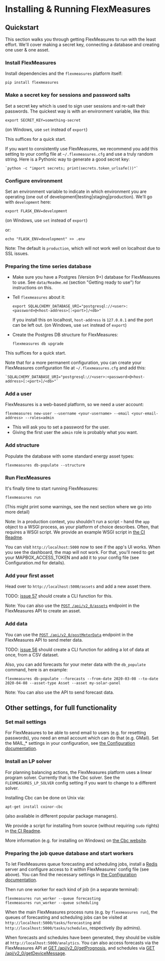 # Installing & Running FlexMeasures


## Quickstart

This section walks you through getting FlexMeasures to run with the least effort. We'll cover making a secret key, connecting a database and creating one user & one asset.

### Install FlexMeasures

Install dependencies and the `flexmeasures` platform itself:

    pip install flexmeasures


### Make a secret key for sessions and password salts

Set a secret key which is used to sign user sessions and re-salt their passwords. The quickest way is with an environment variable, like this:

   `export SECRET_KEY=something-secret`

(on Windows, use `set` instead of `export`)

This suffices for a quick start.

If you want to consistently use FlexMeasures, we recommend you add this setting to your config file at `~/.flexmeasures.cfg` and use a truly random string. Here is a Pythonic way to generate a good secret key:

    `python -c "import secrets; print(secrets.token_urlsafe())"`


### Configure environment

Set an environment variable to indicate in which environment you are operating (one out of development|testing|staging|production). We'll go with `development` here:

   `export FLASK_ENV=development`

(on Windows, use `set` instead of `export`)

or:

   `echo "FLASK_ENV=development" >> .env`

Note: The default is `production`, which will not work well on localhost due to SSL issues. 



### Preparing the time series database

* Make sure you have a Postgres (Version 9+) database for FlexMeasures to use. See `data/Readme.md` (section "Getting ready to use") for instructions on this.
* Tell `flexmeasures` about it:

    `export SQLALCHEMY_DATABASE_URI="postgresql://<user>:<password>@<host-address>[:<port>]/<db>"`

  If you install this on localhost, `host-address` is `127.0.0.1` and the port can be left out.
  (on Windows, use `set` instead of `export`)
* Create the Postgres DB structure for FlexMeasures:

    `flexmeasures db upgrade`

This suffices for a quick start.

Note that for a more permanent configuration, you can create your FlexMeasures configuration file at `~/.flexmeasures.cfg` and add this:

    `SQLALCHEMY_DATABASE_URI="postgresql://<user>:<password>@<host-address>[:<port>]/<db>"`


### Add a user

FlexMeasures is a web-based platform, so we need a user account:

`flexmeasures new-user --username <your-username> --email <your-email-address> --roles=admin`

* This will ask you to set a password for the user.
* Giving the first user the `admin` role is probably what you want.


### Add structure

Populate the database with some standard energy asset types:

   `flexmeasures db-populate --structure`


### Run FlexMeasures

It's finally time to start running FlexMeasures:

`flexmeasures run`

(This might print some warnings, see the next section where we go into more detail)

Note: In a production context, you shouldn't run a script - hand the `app` object to a WSGI process, as your platform of choice describes.
Often, that requires a WSGI script. We provide an example WSGI script in [the CI Readme](ci/Readme.md).

You can visit `http://localhost:5000` now to see if the app's UI works.
When you see the dashboard, the map will not work. For that, you'll need to get your MAPBOX_ACCESS_TOKEN and add it to your config file (see Configuration.md for details).


### Add your first asset 

Head over to `http://localhost:5000/assets` and add a new asset there.

TODO: [issue 57](https://github.com/SeitaBV/flexmeasures/issues/57) should create a CLI function for this.

Note: You can also use the [`POST /api/v2_0/assets`](https://flexmeasures.readthedocs.io/en/latest/api/v2_0.html#post--api-v2_0-assets) endpoint in the FlexMeasures API to create an asset.

### Add data

You can use the [`POST /api/v2_0/postMeterData`](https://flexmeasures.readthedocs.io/en/latest/api/v2_0.html#post--api-v2_0-postMeterData) endpoint in the FlexMeasures API to send meter data.

TODO: [issue 56](https://github.com/SeitaBV/flexmeasures/issues/56) should create a CLI function for adding a lot of data at once, from a CSV dataset.

Also, you can add forecasts for your meter data with the `db_populate` command, here is an example:

   `flexmeasures db-populate --forecasts --from-date 2020-03-08 --to-date 2020-04-08 --asset-type Asset --asset my-solar-panel `

Note: You can also use the API to send forecast data.


## Other settings, for full functionality

### Set mail settings

For FlexMeasures to be able to send email to users (e.g. for resetting passwords), you need an email account which can do that (e.g. GMail). Set the MAIL_* settings in your configuration, see [the Configuration documentation](Configuration.md).


### Install an LP solver

For planning balancing actions, the FlexMeasures platform uses a linear program solver. Currently that is the Cbc solver. See the `FLEXMEASURES_LP_SOLVER` config setting if you want to change to a different solver.

Installing Cbc can be done on Unix via:

    apt-get install coinor-cbc

(also available in different popular package managers).

We provide a script for installing from source (without requiring `sudo` rights) in [the CI Readme](ci/Readme.md).

More information (e.g. for installing on Windows) on [the Cbc website](https://projects.coin-or.org/Cbc).



### Preparing the job queue database and start workers

To let FlexMeasures queue forecasting and scheduling jobs, install a [Redis](https://redis.io/) server and configure access to it within FlexMeasures' config file (see above). You can find the necessary settings in [the Configuration documentation](Configuration.md).

Then run one worker for each kind of job (in a separate terminal):

    flexmeasures run_worker --queue forecasting
    flexmeasures run_worker --queue scheduling

When the main FlexMeasures process runs (e.g. by `flexmeasures run`), the queues of forecasting and scheduling jobs can be visited at `http://localhost:5000/tasks/forecasting` and `http://localhost:5000/tasks/schedules`, respectively (by admins).

When forecasts and schedules have been generated, they should be visible at `http://localhost:5000/analytics`. You can also access forecasts via the FlexMeasures API at [GET  /api/v2_0/getPrognosis](https://flexmeasures.readthedocs.io/en/latest/api/v2_0.html#get--api-v2_0-getPrognosis), and schedules via [GET  /api/v2_0/getDeviceMessage](https://flexmeasures.readthedocs.io/en/latest/api/v2_0.html#get--api-v2_0-getDeviceMessage). 


